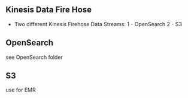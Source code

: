 ## Kinesis Data Fire Hose
- Two different Kinesis Firehose Data Streams:
  1 - OpenSearch
  2 - S3

## OpenSearch
see OpenSearch folder

## S3
use for EMR
